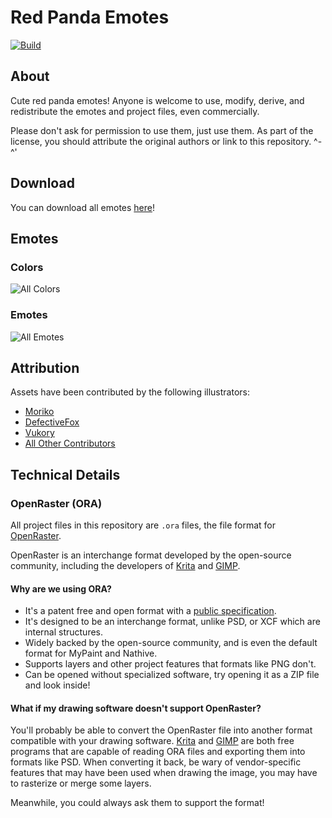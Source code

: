 # Red Panda Emotes

[![Build](https://gitlab.com/SethFalco/red-panda-emotes/badges/main/pipeline.svg)](https://gitlab.com/SethFalco/red-panda-emotes/commits/main)

## About

Cute red panda emotes! Anyone is welcome to use, modify, derive, and redistribute the emotes and project files, even commercially.

Please don't ask for permission to use them, just use them. As part of the license, you should attribute the original authors or link to this repository. ^-^'

## Download

You can download all emotes [here](https://gitlab.com/SethFalco/red-panda-emotes/-/jobs/artifacts/main/download?job=build)! 

## Emotes

### Colors

![All Colors](https://gitlab.com/SethFalco/red-panda-emotes/-/jobs/artifacts/main/raw/build/montages/colors.png?job=build)

### Emotes

![All Emotes](https://gitlab.com/SethFalco/red-panda-emotes/-/jobs/artifacts/main/raw/build/montages/emotes.png?job=build)

## Attribution

Assets have been contributed by the following illustrators:

* [Moriko](https://morikomasuyoart.artstation.com/)
* [DefectiveFox](https://defectivefox.com/)
* [Vukory](https://vukory.artstation.com)
* [All Other Contributors](https://gitlab.com/SethFalco/red-panda-emotes/-/graphs/main)

## Technical Details

### OpenRaster (ORA)

All project files in this repository are `.ora` files, the file format for [OpenRaster](https://wikipedia.org/wiki/OpenRaster).

OpenRaster is an interchange format developed by the open-source community, including the developers of [Krita](https://krita.org) and [GIMP](https://www.gimp.org).

#### Why are we using ORA?

* It's a patent free and open format with a [public specification](https://www.freedesktop.org/wiki/Specifications/OpenRaster/).
* It's designed to be an interchange format, unlike PSD, or XCF which are internal structures.
* Widely backed by the open-source community, and is even the default format for MyPaint and Nathive.
* Supports layers and other project features that formats like PNG don't.
* Can be opened without specialized software, try opening it as a ZIP
file and look inside!

#### What if my drawing software doesn't support OpenRaster?

You'll probably be able to convert the OpenRaster file into another format compatible with your drawing software. [Krita](https://krita.org) and [GIMP](https://www.gimp.org) are both free programs that are capable of reading ORA files and exporting them into formats like PSD. When converting it back, be wary of vendor-specific features that may have been used when drawing the image, you may have to rasterize or merge some layers.

Meanwhile, you could always ask them to support the format!
